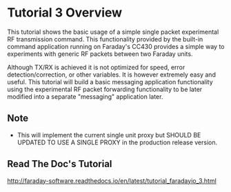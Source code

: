 
# Tutorial 3 Overview

This tutorial shows the  basic usage of a simple single packet experimental RF transmission command. This functionality provided by the built-in command application running on Faraday's CC430 provides a simple way to experiments with generic RF packets between two Faraday units.

Although TX/RX is achieved it is not optimized for speed, error detection/correction, or other variables. It is however extremely easy and useful. This tutorial will build a basic messaging application functionality using the experimental RF packet forwarding functionality to be later modified into a separate "messaging" application later.

## Note

* This will implement the current single unit proxy but SHOULD BE UPDATED TO USE A SINGLE PROXY in the production release version.

## Read The Doc's Tutorial

http://faraday-software.readthedocs.io/en/latest/tutorial_faradayio_3.html